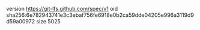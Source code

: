 version https://git-lfs.github.com/spec/v1
oid sha256:6e782943741e3c3ebaf756fe6918e0b2ca59dde04205e996a3119d9d59a00972
size 5025
